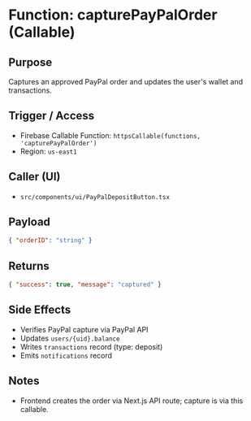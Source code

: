 # Function: capturePayPalOrder (Callable)

## Purpose
Captures an approved PayPal order and updates the user's wallet and transactions.

## Trigger / Access
- Firebase Callable Function: `httpsCallable(functions, 'capturePayPalOrder')`
- Region: `us-east1`

## Caller (UI)
- `src/components/ui/PayPalDepositButton.tsx`

## Payload
```json
{ "orderID": "string" }
```

## Returns
```json
{ "success": true, "message": "captured" }
```

## Side Effects
- Verifies PayPal capture via PayPal API
- Updates `users/{uid}.balance`
- Writes `transactions` record (type: deposit)
- Emits `notifications` record

## Notes
- Frontend creates the order via Next.js API route; capture is via this callable.

